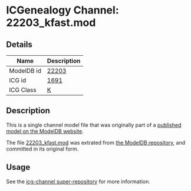 # ICGenealogy Channel: 22203\_kfast.mod

## Details

Name | Description
---- | -----------
ModelDB id | [22203](http://senselab.med.yale.edu/ModelDB/ShowModel.cshtml?model=22203)
ICG id | [1691](http://icg.neurotheory.ox.ac.uk/channels/1/1691)
ICG Class | [K](http://icg.neurotheory.ox.ac.uk/channels/1)

## Description

This is a single channel model file that was originally part of a [published model on the ModelDB website](http://senselab.med.yale.edu/mModelDB/ShowModel.cshtml?model=22203).

The file [22203\_kfast.mod](22203_kfast.mod) was extrated from [the ModelDB repository](http://senselab.med.yale.edu/ModelDB/ShowModel.cshtml?model=22203), and committed in its original form.

## Usage

See the [icg-channel super-repository](https://github.com/icgenealogy/icg-channels) for more information.
